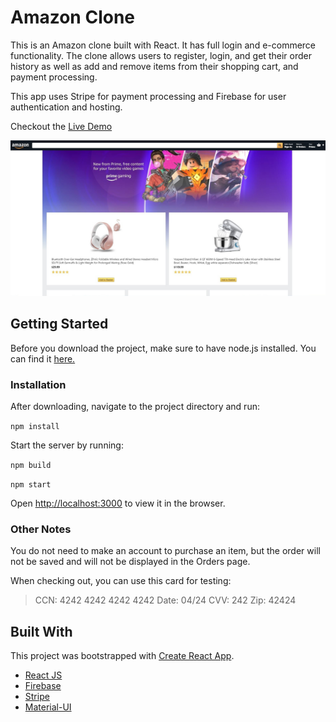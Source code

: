 # Amazon Clone

This is an Amazon clone built with React. It has full login and e-commerce functionality. The clone allows users to register, login, and get their order history as well as add and remove items from their shopping cart, and payment processing.

This app uses Stripe for payment processing and Firebase for user authentication and hosting.

Checkout the [Live Demo](https://clone-eb991.web.app/)

![Homepage](images/home.JPG)

## Getting Started

Before you download the project, make sure to have node.js installed. You can find it [here.](https://nodejs.org/en/download/)

### Installation
After downloading, navigate to the project directory and run:

`npm install`

Start the server by running:

`npm build`

`npm start`

Open [http://localhost:3000](http://localhost:3000) to view it in the browser.

### Other Notes

You do not need to make an account to purchase an item, but the order will not be saved and will not be displayed in the Orders page.

When checking out, you can use this card for testing:

> CCN: 4242 4242 4242 4242 
> Date: 04/24 
> CVV: 242 
> Zip: 42424

## Built With

This project was bootstrapped with [Create React App](https://github.com/facebook/create-react-app).

* [React JS](https://reactjs.org/)
* [Firebase](https://firebase.google.com/)
* [Stripe](https://stripe.com/)
* [Material-UI](https://material-ui.com/)
